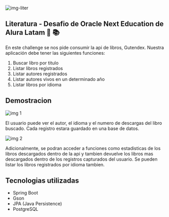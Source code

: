 
![img-liter](https://github.com/matexxe/Literatura-consola-app/assets/158209261/ddff0cef-f872-4a5a-abd9-cc92c2097613)

## Literatura - Desafio de Oracle Next Education de Alura Latam 📖 📚
En este challenge se nos pide consumir la api de libros, Gutendex. Nuestra aplicación debe tener las siguientes funciones:
1.	Buscar libro por titulo
2.	Listar libros registrados
3.	Listar autores registrados
4.	Listar autores vivos en un determinado año
5.	Listar libros por idioma

## Demostracion 
![img 1](https://github.com/matexxe/Literatura-consola-app/assets/158209261/46d1c5bd-c9ef-4c6e-93d8-06eeddc8a34e)

El usuario puede ver el autor, el idioma y el numero de descargas del libro buscado. Cada registro estara guardado en una base de datos.

![img 2](https://github.com/matexxe/Literatura-consola-app/assets/158209261/a5d94db3-6895-48a4-bf1e-103640b4008c)

Adicionalmente, se podran acceder a funciones como estadisticas de los libros descargados dentro de la api y tambien devuelve los libros mas descargados dentro
de los registros capturados del usuario. Se pueden listar los libros registrados por idioma tambien. 

## Tecnologias utilizadas 
- Spring Boot
-	Gson
- JPA (Java Persistence)
- PostgreSQL
